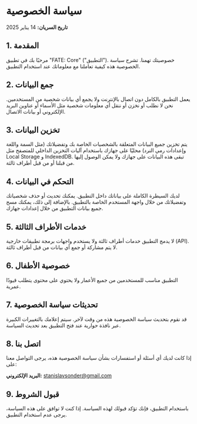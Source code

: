 # سياسة الخصوصية

**تاريخ السريان:** 14 يناير 2025

## 1. المقدمة

مرحبًا بك في تطبيق "FATE: Core" ("التطبيق"). خصوصيتك تهمنا. تشرح سياسة الخصوصية هذه كيفية تعاملنا مع معلوماتك عند استخدام التطبيق.

## 2. جمع البيانات

يعمل التطبيق بالكامل دون اتصال بالإنترنت ولا يجمع أي بيانات شخصية من المستخدمين. نحن لا نطلب أو نخزن أو ننقل أي معلومات شخصية مثل الأسماء أو عناوين البريد الإلكتروني أو بيانات الاتصال.

## 3. تخزين البيانات

يتم تخزين جميع البيانات المتعلقة بالشخصيات الخاصة بك وتفضيلاتك (مثل السمة واللغة وإعدادات رمي النرد) محليًا على جهازك باستخدام آليات التخزين الداخلي للمتصفح مثل Local Storage و IndexedDB. تبقى هذه البيانات على جهازك ولا يمكن الوصول إليها من قبلنا أو من قبل أطراف ثالثة.

## 4. التحكم في البيانات

لديك السيطرة الكاملة على بياناتك داخل التطبيق. يمكنك تحديث أو حذف شخصياتك وتفضيلاتك من خلال واجهة المستخدم الخاصة بالتطبيق. بالإضافة إلى ذلك، يمكنك مسح جميع بيانات التطبيق من خلال إعدادات جهازك.

## 5. خدمات الأطراف الثالثة

لا يدمج التطبيق خدمات أطراف ثالثة ولا يستخدم واجهات برمجة تطبيقات خارجية (API). لا يتم مشاركة أو جمع أي بيانات من قبل أطراف ثالثة.

## 6. خصوصية الأطفال

التطبيق مناسب للمستخدمين من جميع الأعمار ولا يحتوي على محتوى يتطلب قيودًا عمرية.

## 7. تحديثات سياسة الخصوصية

قد نقوم بتحديث سياسة الخصوصية هذه من وقت لآخر. سيتم إعلامك بالتغييرات الكبيرة عبر نافذة حوارية عند فتح التطبيق بعد تحديث السياسة.

## 8. اتصل بنا

إذا كانت لديك أي أسئلة أو استفسارات بشأن سياسة الخصوصية هذه، يرجى التواصل معنا على:

**البريد الإلكتروني:** [stanislavsonder@gmail.com](mailto:stanislavsonder@gmail.com)

## 9. قبول الشروط

باستخدام التطبيق، فإنك تؤكد قبولك لهذه السياسة. إذا كنت لا توافق على هذه السياسة، يرجى عدم استخدام التطبيق.
